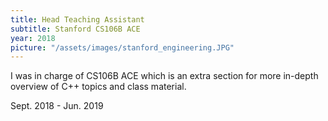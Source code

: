```yaml
---
title: Head Teaching Assistant
subtitle: Stanford CS106B ACE
year: 2018
picture: "/assets/images/stanford_engineering.JPG"
---
```

<html>
    I was in charge of CS106B ACE which is an extra section for more in-depth overview of C++ topics and class material.
    <p class="centered">Sept. 2018 - Jun. 2019</p>
</html>